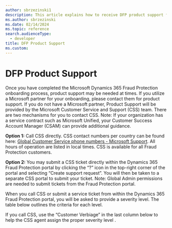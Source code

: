 ```yaml
---
author: sbrzezinski1
description: This article explains how to receive DFP product support from the Customer Service and Support team.
ms.author: sbrzezinski
ms.date: 02/14/2024
ms.topic: reference
search.audienceType:
  - developer
title: DFP Product Support
ms.custom:
---
```


# DFP Product Support

Once you have completed the Microsoft Dynamics 365 Fraud Protection onboarding process, product support may be needed at times. If you utilize a Microsoft partner for your onboarding, please contact them for product support. If you do not have a Microsoft partner, Product Support will be provided by the Microsoft Customer Service and Support (CSS) team. There are two mechanisms for you to contact CSS. Note: If your organization has a service contract such as Microsoft Unified, your Customer Success Account Manager (CSAM) can provide additional guidance.  

**Option 1:** Call CSS directly. CSS contact numbers per country can be found here: [Global Customer Service phone numbers - Microsoft Support]([linkURL](https://support.microsoft.com/en-us/topic/global-customer-service-phone-numbers-c0389ade-5640-e588-8b0e-28de8afeb3f2)). All hours of operation are listed in local times. CSS is available for all Fraud Protection customers.    

**Option 2:** You may submit a CSS ticket directly within the Dynamics 365 Fraud Protection portal by clicking the “?” icon in the top-right corner of the portal and selecting “Create support request”.  You will then be taken to a separate CSS portal to submit your ticket.  Note: Global Admin permissions are needed to submit tickets from the Fraud Protection portal.

When you call CSS or submit a service ticket from within the Dynamics 365 Fraud Protection portal, you will be asked to provide a severity level.  The table below outlines the criteria for each level.

If you call CSS, use the “Customer Verbiage” in the last column below to help the CSS agent assign the proper severity level . 
